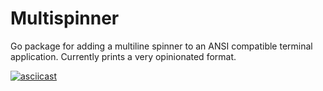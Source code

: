 # Multispinner

Go package for adding a multiline spinner to an ANSI compatible terminal application.
Currently prints a very opinionated format.

[![asciicast](https://asciinema.org/a/uVPTrWRclTOiDN2jAQ568Efqo.svg)](https://asciinema.org/a/uVPTrWRclTOiDN2jAQ568Efqo)